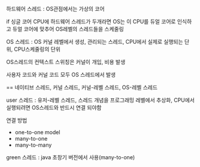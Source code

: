 하드웨어 스레드 : OS관점에서는 가상의 코어

if 싱글 코어 CPU에 하드웨어 스레드가 두개라면 OS는 이 CPU를 듀얼 코어로 인식하고 듀얼 코어에 맞추어 OS레벨의 스레드들을 스케줄링

OS 스레드 : OS 커널 레벨에서 생성, 관리되는 스레드, CPU에서 실제로 실행되는 단위, CPU스케줄링의 단위

OS스레드의 컨텍스트 스위칭은 커널이 개입, 비용 발생

사용자 코드와 커널 코드 모두 OS 스레드에서 발생

== 네이티브 스레드, 커널 스레드, 커널-레벨 스레드, OS-레벨 스레드

user 스레드 : 유저-레벨 스레드, 스레드 개념을 프로그래밍 레벨에서 추상화, CPU에서 실행되려면 OS스레드와 반드시 연결 되야함

연결 방법

- one-to-one model
- many-to-one
- many-to-many

green 스레드 : java 초창기 버전에서 사용(many-to-one)